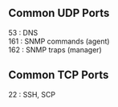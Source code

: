 ## Common UDP Ports

53  : DNS  
161 : SNMP commands (agent)  
162 : SNMP traps (manager)  

## Common TCP Ports

22 : SSH, SCP  